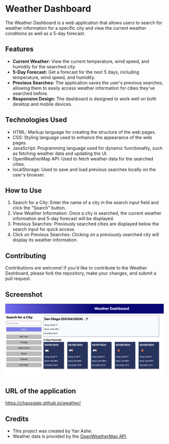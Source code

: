 # Weather Dashboard

The Weather Dashboard is a web application that allows users to search for weather information for a specific city and view the current weather conditions as well as a 5-day forecast.

## Features

- **Current Weather:** View the current temperature, wind speed, and humidity for the searched city.
- **5-Day Forecast:** Get a forecast for the next 5 days, including temperature, wind speed, and humidity.
- **Previous Searches:** The application saves the user's previous searches, allowing them to easily access weather information for cities they've searched before.
- **Responsive Design:** The dashboard is designed to work well on both desktop and mobile devices.

## Technologies Used

- HTML: Markup language for creating the structure of the web pages.
- CSS: Styling language used to enhance the appearance of the web pages.
- JavaScript: Programming language used for dynamic functionality, such as fetching weather data and updating the UI.
- OpenWeatherMap API: Used to fetch weather data for the searched cities.
- localStorage: Used to save and load previous searches locally on the user's browser.

## How to Use

1. Search for a City: Enter the name of a city in the search input field and click the "Search" button.
2. View Weather Information: Once a city is searched, the current weather information and 5-day forecast will be displayed.
3. Previous Searches: Previously searched cities are displayed below the search input for quick access.
4. Click on Previous Searches: Clicking on a previously searched city will display its weather information.

## Contributing

Contributions are welcome! If you'd like to contribute to the Weather Dashboard, please fork the repository, make your changes, and submit a pull request.

## Screenshot

![Screenshot](https://raw.githubusercontent.com/Chaosgale/weather/main/assets/img/Screenshot%20.png)

## URL of the application
https://chaosgale.github.io/weather/

## Credits

- This project was created by Yan Ashe.
- Weather data is provided by the [OpenWeatherMap API](https://openweathermap.org/).